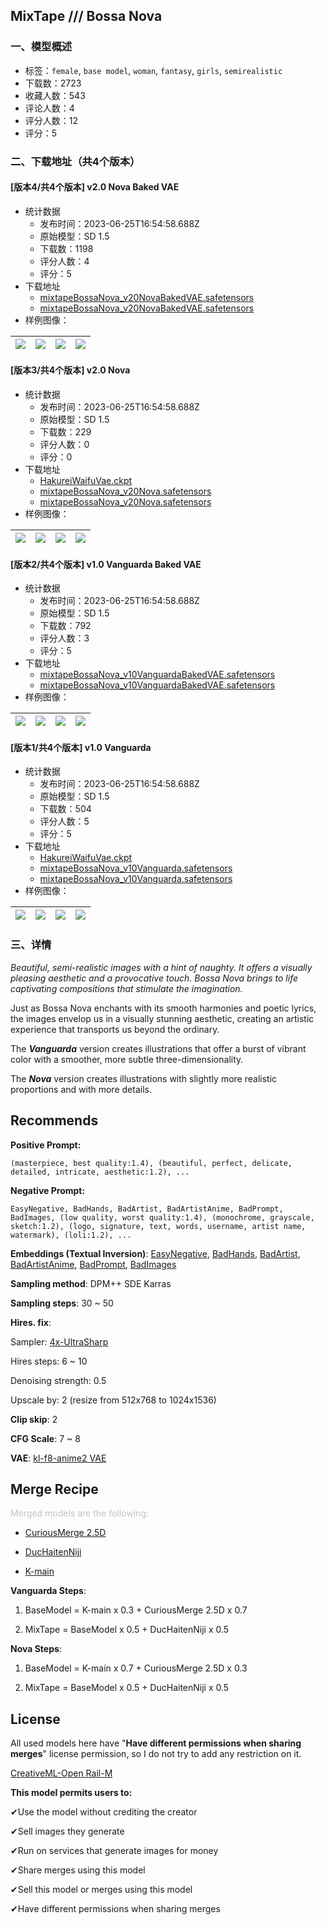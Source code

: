 ## MixTape /// Bossa Nova
### 一、模型概述

- 标签：`female`, `base model`, `woman`, `fantasy`, `girls`, `semirealistic`
- 下载数：2723
- 收藏人数：543
- 评论人数：4
- 评分人数：12
- 评分：5

### 二、下载地址（共4个版本）

#### [版本4/共4个版本] v2.0 Nova Baked VAE

- 统计数据
  - 发布时间：2023-06-25T16:54:58.688Z
  - 原始模型：SD 1.5
  - 下载数：1198
  - 评分人数：4
  - 评分：5
- 下载地址
  - [mixtapeBossaNova_v20NovaBakedVAE.safetensors](https://civitai.com/api/download/models/96993?type=Model&format=SafeTensor&size=full&fp=fp32)
  - [mixtapeBossaNova_v20NovaBakedVAE.safetensors](https://civitai.com/api/download/models/96993)
- 样例图像：

| <img src="https://image.civitai.com/xG1nkqKTMzGDvpLrqFT7WA/86460a1d-4407-4cfa-9a2d-0b356e50d381/width=450/1279667.jpeg" /> | <img src="https://image.civitai.com/xG1nkqKTMzGDvpLrqFT7WA/c31acb64-373b-45f5-ad17-1cc3b5afd12d/width=450/1279484.jpeg" /> | <img src="https://image.civitai.com/xG1nkqKTMzGDvpLrqFT7WA/0e36f007-ac19-4fb6-ad30-73113ac27cb0/width=450/1279530.jpeg" /> | <img src="https://image.civitai.com/xG1nkqKTMzGDvpLrqFT7WA/80a4bad5-0537-4151-a773-808ad1808232/width=450/1279609.jpeg" /> |
| ---- | ---- | ---- | ---- |

#### [版本3/共4个版本] v2.0 Nova

- 统计数据
  - 发布时间：2023-06-25T16:54:58.688Z
  - 原始模型：SD 1.5
  - 下载数：229
  - 评分人数：0
  - 评分：0
- 下载地址
  - [HakureiWaifuVae.ckpt](https://civitai.com/api/download/models/96979?type=VAE&format=Other)
  - [mixtapeBossaNova_v20Nova.safetensors](https://civitai.com/api/download/models/96979?type=Model&format=SafeTensor&size=full&fp=fp32)
  - [mixtapeBossaNova_v20Nova.safetensors](https://civitai.com/api/download/models/96979)
- 样例图像：

| <img src="https://image.civitai.com/xG1nkqKTMzGDvpLrqFT7WA/c827564a-6477-4938-ad4f-e9e2c0e647a5/width=450/1226463.jpeg" /> | <img src="https://image.civitai.com/xG1nkqKTMzGDvpLrqFT7WA/26320fb9-1b14-491f-b363-71be3037c8e2/width=450/1226466.jpeg" /> | <img src="https://image.civitai.com/xG1nkqKTMzGDvpLrqFT7WA/136a7b7f-04e0-404c-8dd1-f8a51ad37c53/width=450/1285931.jpeg" /> | <img src="https://image.civitai.com/xG1nkqKTMzGDvpLrqFT7WA/807c2bd4-1cd6-42b7-b267-ea5bf43c7b26/width=450/1285992.jpeg" /> |
| ---- | ---- | ---- | ---- |

#### [版本2/共4个版本] v1.0 Vanguarda Baked VAE

- 统计数据
  - 发布时间：2023-06-25T16:54:58.688Z
  - 原始模型：SD 1.5
  - 下载数：792
  - 评分人数：3
  - 评分：5
- 下载地址
  - [mixtapeBossaNova_v10VanguardaBakedVAE.safetensors](https://civitai.com/api/download/models/96995?type=Model&format=SafeTensor&size=full&fp=fp32)
  - [mixtapeBossaNova_v10VanguardaBakedVAE.safetensors](https://civitai.com/api/download/models/96995)
- 样例图像：

| <img src="https://image.civitai.com/xG1nkqKTMzGDvpLrqFT7WA/ba194fee-e1d7-4b94-91d6-ae2177e8bfae/width=450/1196817.jpeg" /> | <img src="https://image.civitai.com/xG1nkqKTMzGDvpLrqFT7WA/aca988a9-ff56-4e1a-88dd-7de3796e571a/width=450/1196613.jpeg" /> | <img src="https://image.civitai.com/xG1nkqKTMzGDvpLrqFT7WA/bf5390ca-a560-4201-81ef-180f67538bd7/width=450/1196641.jpeg" /> | <img src="https://image.civitai.com/xG1nkqKTMzGDvpLrqFT7WA/be0c5344-783f-43fd-8eac-4a37c6a4842e/width=450/1196682.jpeg" /> |
| ---- | ---- | ---- | ---- |

#### [版本1/共4个版本] v1.0 Vanguarda

- 统计数据
  - 发布时间：2023-06-25T16:54:58.688Z
  - 原始模型：SD 1.5
  - 下载数：504
  - 评分人数：5
  - 评分：5
- 下载地址
  - [HakureiWaifuVae.ckpt](https://civitai.com/api/download/models/96976?type=VAE&format=Other)
  - [mixtapeBossaNova_v10Vanguarda.safetensors](https://civitai.com/api/download/models/96976?type=Model&format=SafeTensor&size=full&fp=fp32)
  - [mixtapeBossaNova_v10Vanguarda.safetensors](https://civitai.com/api/download/models/96976)
- 样例图像：

| <img src="https://image.civitai.com/xG1nkqKTMzGDvpLrqFT7WA/4a60b47a-bcca-4693-af7f-da27aa79dd3c/width=450/1180452.jpeg" /> | <img src="https://image.civitai.com/xG1nkqKTMzGDvpLrqFT7WA/ad50b194-3282-4067-956b-6307450c08ae/width=450/1182912.jpeg" /> | <img src="https://image.civitai.com/xG1nkqKTMzGDvpLrqFT7WA/0a5f4160-2768-439c-b4e2-f5074e646e94/width=450/1183490.jpeg" /> | <img src="https://image.civitai.com/xG1nkqKTMzGDvpLrqFT7WA/38fedc7f-4a81-41a0-b4fb-bf69047508f3/width=450/1183353.jpeg" /> |
| ---- | ---- | ---- | ---- |


### 三、详情
<p><em>Beautiful, semi-realistic images with a hint of naughty. It offers a visually pleasing aesthetic and a provocative touch. Bossa Nova brings to life captivating compositions that stimulate the imagination.</em></p><p></p><p>Just as Bossa Nova enchants with its smooth harmonies and poetic lyrics, the images envelop us in a visually stunning aesthetic, creating an artistic experience that transports us beyond the ordinary.</p><p></p><p>The <strong><em>Vanguarda</em></strong> version creates illustrations that offer a burst of vibrant color with a smoother, more subtle three-dimensionality.</p><p></p><p>The <strong><em>Nova</em></strong> version creates illustrations with slightly more realistic proportions and with more details.</p><p></p><p></p><h2 id="recommends">Recommends</h2><p><strong>Positive Prompt:</strong></p><pre><code>(masterpiece, best quality:1.4), (beautiful, perfect, delicate, detailed, intricate, aesthetic:1.2), ...</code></pre><p></p><p><strong>Negative Prompt:</strong></p><pre><code>EasyNegative, BadHands, BadArtist, BadArtistAnime, BadPrompt, BadImages, (low quality, worst quality:1.4), (monochrome, grayscale, sketch:1.2), (logo, signature, text, words, username, artist name, watermark), (loli:1.2), ...</code></pre><p></p><p><strong>Embeddings (Textual Inversion)</strong>: <a target="_blank" rel="ugc" href="https://huggingface.co/datasets/gsdf/EasyNegative">EasyNegative</a>, <a target="_blank" rel="ugc" href="https://huggingface.co/nolanaatama/embeddings/blob/main/bad-hands-5.pt">BadHands</a>, <a target="_blank" rel="ugc" href="https://huggingface.co/nick-x-hacker/bad-artist">BadArtist</a>, <a target="_blank" rel="ugc" href="https://huggingface.co/nick-x-hacker/bad-artist/blob/main/bad-artist-anime.pt">BadArtistAnime</a>, <a target="_blank" rel="ugc" href="https://huggingface.co/datasets/Nerfgun3/bad_prompt">BadPrompt</a>, <a target="_blank" rel="ugc" href="https://huggingface.co/khanon/lora-training/blob/main/bad-image-v2.pt">BadImages</a></p><p></p><p><strong>Sampling method</strong>: DPM++ SDE Karras</p><p></p><p><strong>Sampling steps</strong>: 30 ~ 50</p><p></p><p><strong>Hires. fix</strong>:</p><p>Sampler: <a target="_blank" rel="ugc" href="https://mega.nz/folder/qZRBmaIY#nIG8KyWFcGNTuMX_XNbJ_g">4x-UltraSharp</a></p><p>Hires steps: 6 ~ 10</p><p>Denoising strength: 0.5</p><p>Upscale by: 2 (resize from 512x768 to 1024x1536)</p><p></p><p><strong>Clip skip</strong>: 2</p><p></p><p><strong>CFG Scale</strong>: 7 ~ 8</p><p></p><p><strong>VAE</strong>: <a target="_blank" rel="ugc" href="https://huggingface.co/hakurei/waifu-diffusion-v1-4/blob/main/vae/kl-f8-anime2.ckpt">kl-f8-anime2 VAE</a></p><p></p><p></p><h2 id="merge-recipe">Merge Recipe</h2><p><span style="color:rgb(193, 194, 197)">Merged models are the following:</span></p><ul><li><p><a target="_blank" rel="ugc" href="https://civitai.com/models/79070/curiousmerge-25d">CuriousMerge 2.5D</a></p></li><li><p><a target="_blank" rel="ugc" href="https://civitai.com/models/70921/duchaitenniji">DucHaitenNiji</a></p></li><li><p><a target="_blank" rel="ugc" href="https://civitai.com/models/87906/k-main">K-main</a></p></li></ul><p></p><p></p><p><strong>Vanguarda Steps</strong>:</p><ol><li><p>BaseModel = K-main x 0.3 + CuriousMerge 2.5D x 0.7</p></li><li><p>MixTape = BaseModel x 0.5 + DucHaitenNiji x 0.5</p></li></ol><p></p><p><strong>Nova Steps</strong>:</p><ol><li><p>BaseModel = K-main x 0.7 + CuriousMerge 2.5D x 0.3</p></li><li><p>MixTape = BaseModel x 0.5 + DucHaitenNiji x 0.5</p></li></ol><p></p><p></p><h2 id="license">License</h2><p>All used models here have "<strong>Have different permissions when sharing merges</strong>" license permission, so I do not try to add any restriction on it.</p><p></p><p><a target="_blank" rel="ugc" href="https://huggingface.co/spaces/CompVis/stable-diffusion-license">CreativeML-Open Rail-M</a></p><p><strong>This model permits users to:</strong></p><p>✔Use the model without crediting the creator</p><p>✔Sell images they generate</p><p>✔Run on services that generate images for money</p><p>✔Share merges using this model</p><p>✔Sell this model or merges using this model</p><p>✔Have different permissions when sharing merges</p>